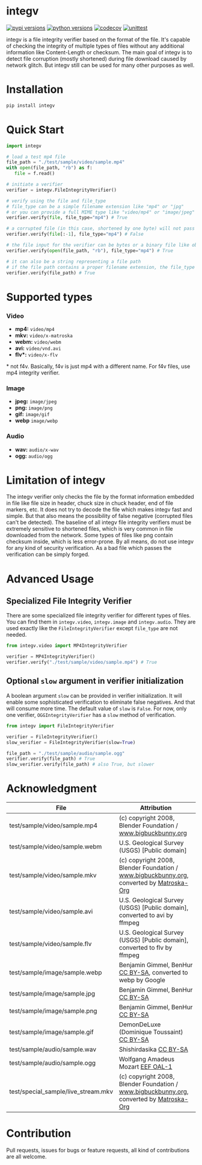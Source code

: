 # integv
[![pypi versions](https://img.shields.io/pypi/v/integv)](https://pypi.org/project/integv) [![python versions](https://img.shields.io/pypi/pyversions/integv)](https://pypi.org/project/integv) [![codecov](https://img.shields.io/codecov/c/github/tetrau/integv)](https://codecov.io/gh/tetrau/integv) [![unittest](https://github.com/tetrau/integv/workflows/unittest/badge.svg)](https://github.com/tetrau/integv)

 integv is a file integrity verifier based on the format of the file. It's 
 capable of checking the integrity of multiple types of files without any 
 additional information like Content-Length or checksum. The main goal of integv
 is to detect file corruption (mostly shortened) during file download caused by 
 network glitch. But integv still can be used for many other purposes as well.
 
 # Installation
 ```bash
pip install integv
```
 
 # Quick Start
 ```python
import integv

# load a test mp4 file
file_path = "./test/sample/video/sample.mp4"
with open(file_path, "rb") as f:
    file = f.read()

# initiate a verifier
verifier = integv.FileIntegrityVerifier()

# verify using the file and file_type
# file_type can be a simple filename extension like "mp4" or "jpg"
# or you can provide a full MIME type like "video/mp4" or "image/jpeg"
verifier.verify(file, file_type="mp4") # True

# a corrupted file (in this case, shortened by one byte) will not pass the verification
verifier.verify(file[:-1], file_type="mp4") # False

# the file input for the verifier can be bytes or a binary file like object
verifier.verify(open(file_path, "rb"), file_type="mp4") # True

# it can also be a string representing a file path
# if the file path contains a proper filename extension, the file_type is not needed.
verifier.verify(file_path) # True
```

# Supported types

### Video

* **mp4:** `video/mp4`
* **mkv:** `video/x-matroska`
* **webm:** `video/webm`
* **avi:** `video/vnd.avi`
* **flv\*:** `video/x-flv` 

\* not f4v. Basically, f4v is just mp4 with a different name.
For f4v files, use mp4 integrity verifier.

### Image

* **jpeg:** `image/jpeg`
* **png:** `image/png`
* **gif:** `image/gif`
* **webp** `image/webp`

### Audio

* **wav:** `audio/x-wav`
* **ogg:** `audio/ogg`

# Limitation of integv
The integv verifier only checks the file by the format information embedded in 
file like file size in header, chuck size in chuck header, end of file markers,
etc. It does not try to decode the file which makes integv fast and simple.
But that also means the possibility of false negative (corrupted files can't be 
detected). The baseline of all integv file integrity verifiers must be extremely 
sensitive to shortened files, which is very common in file downloaded from the
network. Some types of files like png contain checksum inside, which is less
error-prone. By all means, do not use integv for any kind of security 
verification. As a bad file which passes the verification can be simply forged.


# Advanced Usage
## Specialized File Integrity Verifier
There are some specialized file integrity verifier for different types of files.
You can find them in `integv.video`, `integv.image` and `integv.audio`. They are
used exactly like the `FileIntegrityVerifier` except `file_type` are not needed.

```python
from integv.video import MP4IntegrityVerifier

verifier = MP4IntegrityVerifier()
verifier.verify("./test/sample/video/sample.mp4") # True
```

## Optional `slow` argument in verifier initialization
A boolean argument `slow` can be provided in verifier initialization. It will 
enable some sophisticated verification to eliminate false negatives. And that 
will consume more time. The default value of `slow` is `False`. For now, only 
one verifier, `OGGIntegrityVerifier` has a `slow` method of verification. 

```python
from integv import FileIntegrityVerifier

verifier = FileIntegrityVerifier()
slow_verifier = FileIntegrityVerifier(slow=True)

file_path = "./test/sample/audio/sample.ogg"
verifier.verify(file_path) # True
slow_verifier.verify(file_path) # also True, but slower

```

# Acknowledgment
| File                                | Attribution                                                                                                                                      |
|-------------------------------------|--------------------------------------------------------------------------------------------------------------------------------------------------|
| test/sample/video/sample.mp4        | (c) copyright 2008, Blender Foundation / www.bigbuckbunny.org                                                                                    |
| test/sample/video/sample.webm       | U.S. Geological Survey (USGS) [Public domain]                                                                                                    |
| test/sample/video/sample.mkv        | (c) copyright 2008, Blender Foundation / www.bigbuckbunny.org, converted by [Matroska-Org](https://github.com/Matroska-Org/matroska-test-files)  |
| test/sample/video/sample.avi        | U.S. Geological Survey (USGS) [Public domain], converted to avi by ffmpeg                                                                        |
| test/sample/video/sample.flv        | U.S. Geological Survey (USGS) [Public domain], converted to flv by ffmpeg                                                                        |
| test/sample/image/sample.webp       | Benjamin Gimmel, BenHur [CC BY-SA](http://creativecommons.org/licenses/by-sa/3.0/), converted to webp by Google                                  |
| test/sample/image/sample.jpg        | Benjamin Gimmel, BenHur [CC BY-SA](http://creativecommons.org/licenses/by-sa/3.0/)                                                               |
| test/sample/image/sample.png        | Benjamin Gimmel, BenHur [CC BY-SA](http://creativecommons.org/licenses/by-sa/3.0/)                                                               |
| test/sample/image/sample.gif        | DemonDeLuxe (Dominique Toussaint) [CC BY-SA](http://creativecommons.org/licenses/by-sa/3.0/)                                                     |
| test/sample/audio/sample.wav        | Shishirdasika [CC BY-SA](https://creativecommons.org/licenses/by-sa/4.0)                                                                         |
| test/sample/audio/sample.ogg        | Wolfgang Amadeus Mozart [EEF OAL-1](https://commons.wikimedia.org/wiki/File:Wolfgang_Amadeus_Mozart_-_Symphony_40_g-moll_-_1._Molto_allegro.ogg) |
| test/special_sample/live_stream.mkv | (c) copyright 2008, Blender Foundation / www.bigbuckbunny.org, converted by [Matroska-Org](https://github.com/Matroska-Org/matroska-test-files)  |

# Contribution
Pull requests, issues for bugs or feature requests, all kind of contributions 
are all welcome.